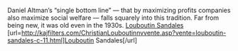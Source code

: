 Daniel Altman’s “single bottom line”  — that by maximizing profits companies also maximize social welfare — falls squarely into this tradition. Far from being new, it was old even in the 1930s.
 <a href="http://kajfilters.com/ChristianLouboutinnvvente.asp?vente=louboutin-sandales-c-11.html" >Louboutin Sandales</a>
[url=http://kajfilters.com/ChristianLouboutinnvvente.asp?vente=louboutin-sandales-c-11.html]Louboutin Sandales[/url]